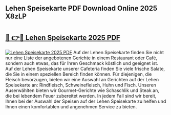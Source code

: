 ## Lehen Speisekarte PDF Download Online 2025 X8zLP

# <h2><a href="http://gccivf.nevu.top/?p=Lehen+Speisekarte">🔗 👉🔴 Lehen Speisekarte 2025 PDF</a></h2>

[![Lehen Speisekarte 2025 PDF](https://i.imgur.com/dBaPXMq.png)](http://gccivf.nevu.top/?p=Lehen+Speisekarte)
Auf der Lehen Speisekarte finden Sie nicht nur eine Liste der angebotenen Gerichte in einem Restaurant oder Café, sondern auch etwas, das für Ihren Geschmack köstlich und geeignet ist. Auf der Lehen Speisekarte unserer Cafeteria finden Sie viele frische Salate, die Sie in einem speziellen Bereich finden können. Für diejenigen, die Fleisch bevorzugen, bieten wir eine Auswahl an Gerichten auf der Lehen Speisekarte an: Rindfleisch, Schweinefleisch, Huhn und Fisch. Unseren Auserwählten bieten wir Gourmet-Gerichte wie Schaschlik und Steak an, die bei lebendem Feuer zubereitet werden. In jedem Fall sind wir bereit, Ihnen bei der Auswahl der Speisen auf der Lehen Speisekarte zu helfen und Ihnen einen komfortablen und angenehmen Service zu bieten.
